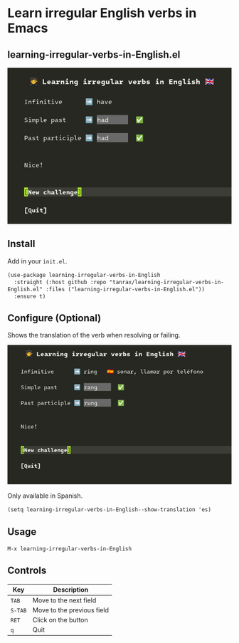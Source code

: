 # Learn irregular English verbs in Emacs
## learning-irregular-verbs-in-English.el

![Demo](demo.png)

## Install

Add in your `init.el`.

```elisp
(use-package learning-irregular-verbs-in-English
  :straight (:host github :repo "tanrax/learning-irregular-verbs-in-English.el" :files ("learning-irregular-verbs-in-English.el"))
  :ensure t)
```

## Configure (Optional)

Shows the translation of the verb when resolving or failing.

![Demo translation](demo-translation.png)

Only available in Spanish.

```elisp
(setq learning-irregular-verbs-in-English--show-translation 'es)
```

## Usage

```
M-x learning-irregular-verbs-in-English
```

## Controls

| Key | Description |
| --- | --- |
| `TAB` | Move to the next field |
| `S-TAB` | Move to the previous field |
| `RET` | Click on the button |
| `q` | Quit |
